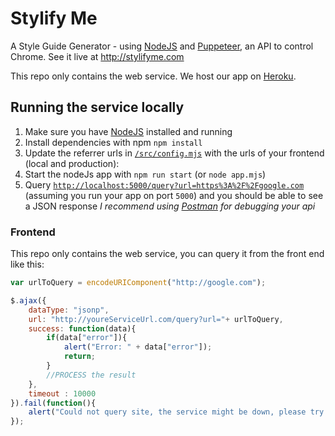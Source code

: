 # Stylify Me

A Style Guide Generator - using [NodeJS](http://nodejs.org/) and [Puppeteer](https://pptr.dev/), an API to control Chrome.
See it live at http://stylifyme.com

This repo only contains the web service.
We host our app on [Heroku](http://heroku.com).

## Running the service locally

1. Make sure you have [NodeJS](http://nodejs.org/) installed and running
2. Install dependencies with npm `npm install`
3. Update the referrer urls in [`/src/config.mjs`](https://github.com/micmro/Stylify-Me/blob/master/src/config.mjs#L8-L14) with the urls of your frontend (local and production):
4. Start the nodeJs app with `npm run start` (or `node app.mjs`)
5. Query [`http://localhost:5000/query?url=https%3A%2F%2Fgoogle.com`](http://localhost:5000/query?url=https%3A%2F%2Fgoogle.com) (assuming you run your app on port `5000`) and you should be able to see a JSON response
   _I recommend using [Postman](http://www.getpostman.com) for debugging your api_

### Frontend

This repo only contains the web service, you can query it from the front end like this:

```javaScript
var urlToQuery = encodeURIComponent("http://google.com");

$.ajax({
	dataType: "jsonp",
	url: "http://youreServiceUrl.com/query?url="+ urlToQuery,
	success: function(data){
		if(data["error"]){
			alert("Error: " + data["error"]);
			return;
		}
		//PROCESS the result
	},
	timeout : 10000
}).fail(function(){
	alert("Could not query site, the service might be down, please try again later.");
});
```
